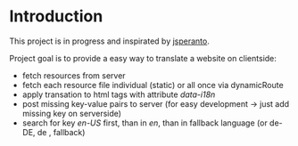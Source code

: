 # Introduction

This project is in progress and inspirated by [jsperanto](https://github.com/jpjoyal/jsperanto).

Project goal is to provide a easy way to translate a website on clientside:
- fetch resources from server
- fetch each resource file individual (static) or all once via dynamicRoute
- apply transation to html tags with attribute _data-i18n_
- post missing key-value pairs to server (for easy development -> just add missing key on serverside)
- search for key _en-US_ first, than in _en_, than in fallback language (or de-DE, de , fallback)
